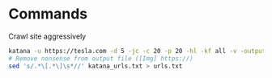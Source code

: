 # Commands
Crawl site aggressively
```bash
katana -u https://tesla.com -d 5 -jc -c 20 -p 20 -hl -kf all -v -output katana_urls.txt
# Remove nonsense from output file ([Img] https://)
sed 's/.*\[.*\]\s*//' katana_urls.txt > urls.txt   
```
